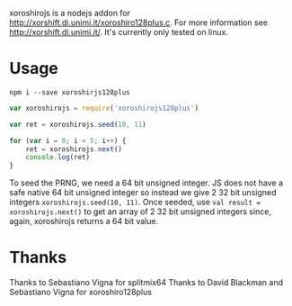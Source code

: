xoroshirojs is a nodejs addon for http://xorshift.di.unimi.it/xoroshiro128plus.c. For more information see http://xorshift.di.unimi.it/. It's currently only tested on linux.

# Usage

`npm i --save xoroshirjs128plus`

```javascript
var xoroshirojs = require('xoroshirojs128plus')

var ret = xoroshirojs.seed(10, 11)

for (var i = 0; i < 5; i++) {
    ret = xoroshirojs.next()
    console.log(ret)
}
```

To seed the PRNG, we need a 64 bit unsigned integer. JS does not have a safe native 64 bit unsigned integer so instead we give 2 32 bit unsigned integers `xoroshirojs.seed(10, 11)`. Once seeded, use `val result = xoroshirojs.next()` to get an array of 2 32 bit unsigned integers since, again, xoroshirojs returns a 64 bit value.

# Thanks

Thanks to Sebastiano Vigna for splitmix64
Thanks to David Blackman and Sebastiano Vigna for xoroshiro128plus
